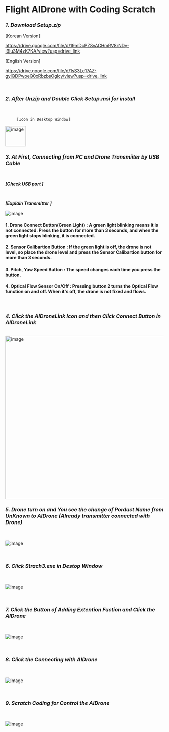 # Flight AIDrone with Coding Scratch

### ***1. Download Setup.zip***     

[Korean Version]

https://drive.google.com/file/d/19mDcPZ8vACHmRV8rNDy-l9Iu3M4zK7KA/view?usp=drive_link

[English Version]

https://drive.google.com/file/d/1sS3Le17AZ-gyiQDPwoeQ0xRbzbsOglcy/view?usp=drive_link

<br/>

### ***2. After Unzip and Double Click Setup.msi for install***      

<br/>

         [Icon in Desktop Window]     

<img width="65" alt="image" src="https://github.com/user-attachments/assets/0155113c-e11c-457f-bc95-20d2a050714c">


<br/>

### ***3. At First, Connecting from PC and Drone Transmiiter by USB Cable***    


  

<br/>

***[Check USB port ]***    


     

<br/>

***[Explain Transmitter ]*** 

![image](https://github.com/user-attachments/assets/3f89d0c4-2320-4d79-a366-c60465108c93)

#### 1. Drone Connect Button(Green Light) :  A green light blinking means it is not connected. Press the button for more than 3 seconds, and when the green light stops blinking, it is connected.
#### 2. Sensor Calibartion Button :  If the green light is off, the drone is not level, so place the drone level and press the Sensor Calibartion button for more than 3 seconds.
#### 3. Pitch, Yaw Speed Button : The speed changes each time you press the button.
#### 4. Optical Flow Sensor On/Off : Pressing button 2 turns the Optical Flow function on and off. When it's off, the drone is not fixed and flows.


<br/>

### ***4. Click the AIDroneLink Icon and then Click Connect Button in AIDroneLink***

<br/>

<img width="518" alt="image" src="https://github.com/user-attachments/assets/06ea2e5d-7ab6-42bd-b297-fd5fc2507bad">



<br/>

### ***5. Drone turn on and You see the change of Porduct Name from UnKnown to AIDrone (Already transmitter connected with Drone)*** 

<br/>
   
 ![image](https://github.com/user-attachments/assets/fa951086-cb7a-46a1-b9e8-a9df0d5c9aa7)   

<br/>

### ***6. Click Strach3.exe in Destop Window***   

<br/>

![image](https://github.com/user-attachments/assets/a3e862dd-24f3-4a0b-a7e6-a46c5ff91321)


<br/>

### ***7. Click the Button of Adding Extention Fuction and Click the AIDrone***        

<br/>

![image](https://github.com/user-attachments/assets/14c03d60-ee99-483e-b636-9ed252134560)

<br/>

### ***8. Click the Connecting with AIDrone***    

<br/>

![image](https://github.com/user-attachments/assets/81ec4193-596b-4892-a039-1a06ed97a119)

<br/>

### ***9. Scratch Coding for Control the AIDrone***   

<br/>

![image](https://github.com/user-attachments/assets/25a5336a-5f39-4332-ace6-add7962af09f)








